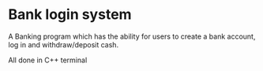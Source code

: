 # Bank login system

A Banking program which has the ability for users to create a bank account, log in and withdraw/deposit cash.


All done in C++ terminal 

